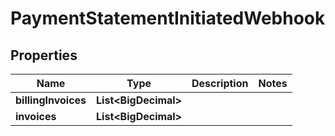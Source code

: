 

# PaymentStatementInitiatedWebhook


## Properties

| Name | Type | Description | Notes |
|------------ | ------------- | ------------- | -------------|
|**billingInvoices** | **List&lt;BigDecimal&gt;** |  |  |
|**invoices** | **List&lt;BigDecimal&gt;** |  |  |




